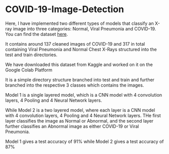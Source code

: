 # COVID-19-Image-Detection

Here, I have implemented two different types of models that classify an X-ray image into three categories: Normal, Viral Pneumonia and COVID-19.
You can find the dataset [here](https://www.kaggle.com/datasets/pranavraikokte/covid19-image-dataset).

It contains around 137 cleaned images of COVID-19 and 317 in total containing Viral Pneumonia and Normal Chest X-Rays structured into the test and train directories.

We have downloaded this dataset from Kaggle and worked on it on the Google Colab Platform

It is a simple directory structure branched into test and train and further branched into the respective 3 classes which contains the images.

Model 1 is a single layered model, which is a CNN model with 4 convolution layers, 4 Pooling and 4 Neural Network layers.

While Model 2 is a two layered model, where each layer is a CNN model with 4 convolution layers, 4 Pooling and 4 Neural Network layers.
THe first layer classifies the image as Normal or Abnormal, and the second layer further classifies an Abnormal image as either COVID-19 or Viral Pneumonia.

Model 1 gives a test accuracy of 91% while Model 2 gives a test accuracy of 87%
